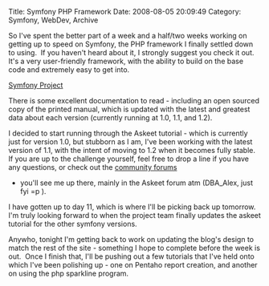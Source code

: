 Title:  Symfony PHP Framework
Date: 2008-08-05 20:09:49
Category:  Symfony, WebDev, Archive

So I've spent the better part of a week and a half/two weeks working on getting up to speed on Symfony, the PHP 
framework I finally settled down to using.  If you haven't heard about it, I strongly suggest you check it out.  It's a 
very user-friendly framework, with the ability to build on the base code and extremely easy to get into.

[Symfony Project](http://symfony-project.com)

There is some excellent documentation to read - including an open sourced copy of the printed manual, which is updated 
with the latest and greatest data about each version (currently running at 1.0, 1.1, and 1.2).

I decided to start running through the Askeet tutorial - which is currently just for version 1.0, but stubborn as I am, 
I've been working with the latest version of 1.1, with the intent of moving to 1.2 when it becomes fully stable.  If you
are up to the challenge yourself, feel free to drop a line if you have any questions, or check out the [community forums](http://www.symfony-project.org/forum/)
- you'll see me up there, mainly in the Askeet forum atm (DBA_Alex, just fyi =p ).

I have gotten up to day 11, which is where I'll be picking back up tomorrow.  I'm truly looking forward to when the 
project team finally updates the askeet tutorial for the other symfony versions.

Anywho, tonight I'm getting back to work on updating the blog's design to match the rest of the site - something I hope 
to complete before the week is out.  Once I finish that, I'll be pushing out a few tutorials that I've held onto which 
I've been polishing up - one on Pentaho report creation, and another on using the php sparkline program.